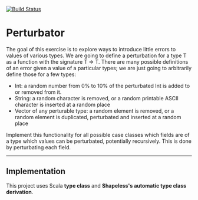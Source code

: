 [![Build Status](https://travis-ci.org/HimanshuArora1234/Perturbator.svg?branch=master)](https://travis-ci.org/HimanshuArora1234/Perturbator)


# Perturbator

The goal of this exercise is to explore ways to introduce little errors to values of various types.
We are going to define a perturbation for a type T as a function with the signature T => T.
There are many possible definitions of an error given a value of a particular types; we are just going to arbitrarily define those for a few types:
- Int: a random number from 0% to 10% of the perturbated Int is added to or removed from it.
- String: a random character is removed, or a random printable ASCII character is inserted at a random place
- Vector of any perturable type: a random element is removed, or a random element is duplicated, perturbated and inserted at a random place

Implement this functionality for all possible case classes which fields are of a type which values can be perturbated, potentially recursively. This is done by perturbating each field.

--------------------------

## Implementation

This project uses Scala **type class** and **Shapeless's automatic type class derivation**. 

